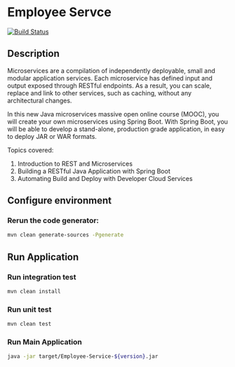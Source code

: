 # Employee Servce 
[![Build Status](https://travis-ci.org/islasjuanp/employee-service.svg?branch=master)](https://travis-ci.org/islasjuanp/employee-service)

## Description 
Microservices are a compilation of independently deployable, small and modular application services. 
Each microservice has defined input and output exposed through RESTful endpoints. 
As a result, you can scale, replace and link to other services, such as caching, 
without any architectural changes.

In this new Java microservices massive open online course (MOOC), 
you will create your own microservices using Spring Boot. 
With Spring Boot, you will be able to develop a stand-alone, 
production grade application, in easy to deploy JAR or WAR formats.

Topics covered:
1. Introduction to REST and Microservices
2. Building a RESTful Java Application with Spring Boot
3. Automating Build and Deploy with Developer Cloud Services 

## Configure environment

### Rerun the code generator:
```bash
mvn clean generate-sources -Pgenerate
```

## Run Application 

### Run integration test
```bash
mvn clean install
```

### Run unit test
```bash
mvn clean test
```

### Run Main Application
```bash
java -jar target/Employee-Service-${version}.jar
```